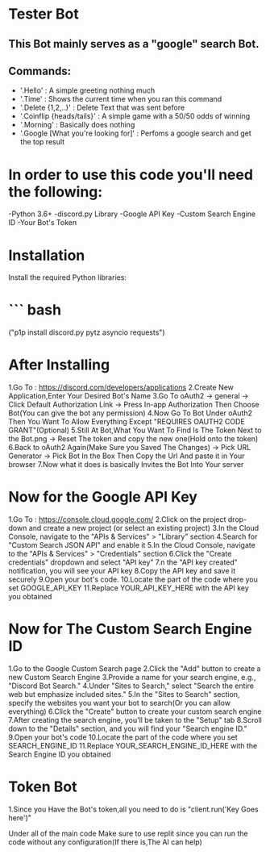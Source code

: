 # Tester Bot
## This Bot mainly serves as a "google" search Bot.
## Commands:
- '.Hello' : A simple greeting nothing much
- '.Time' : Shows the current time when you ran this command
- '.Delete {1,2,..}' : Delete Text that was sent before
- '.Coinflip {heads/tails}' : A simple game with a 50/50 odds of winning
- '.Morning' : Basically does nothing
- '.Google [What you're looking for]' : Perfoms a google search and get the top result 

# In order to use this code you'll need the following:
-Python 3.6+
-discord.py Library
-Google API Key
-Custom Search Engine ID
-Your Bot's Token

# Installation
Install the required Python libraries:
#  ``` bash
   ("p1p install discord.py pytz asyncio requests")

# After Installing 
1.Go To : https://discord.com/developers/applications
2.Create New Application,Enter Your Desired Bot's Name
3.Go To oAuth2 -> general -> Click Default Authorization Link -> Press In-app Authorization Then Choose Bot(You can give the bot any permission)
4.Now Go To Bot Under oAuth2 Then You Want To Allow Everything Except "REQUIRES OAUTH2 CODE GRANT"(Optional)
5.Still At Bot,What You Want To Find Is The Token Next to the Bot.png -> Reset The token and copy the new one(Hold onto the token)
6.Back to oAuth2 Again(Make Sure you Saved The Changes) -> Pick URL Generator -> Pick Bot In the Box Then Copy the Url And paste it in Your browser
7.Now what it does is basically Invites the Bot Into Your server

# Now for the Google API Key
1.Go To : https://console.cloud.google.com/
2.Click on the project drop-down and create a new project (or select an existing project)
3.In the Cloud Console, navigate to the "APIs & Services" > "Library" section
4.Search for "Custom Search JSON API" and enable it
5.In the Cloud Console, navigate to the "APIs & Services" > "Credentials" section
6.Click the "Create credentials" dropdown and select "API key"
7.n the "API key created" notification, you will see your API key
8.Copy the API key and save it securely
9.Open your bot's code.
10.Locate the part of the code where you set GOOGLE_API_KEY
11.Replace YOUR_API_KEY_HERE with the API key you obtained

# Now for The Custom Search Engine ID
1.Go to the Google Custom Search page
2.Click the "Add" button to create a new Custom Search Engine
3.Provide a name for your search engine, e.g., "Discord Bot Search."
4.Under "Sites to Search," select "Search the entire web but emphasize included sites."
5.In the "Sites to Search" section, specify the websites you want your bot to search(Or you can allow everything)
6.Click the "Create" button to create your custom search engine
7.After creating the search engine, you'll be taken to the "Setup" tab
8.Scroll down to the "Details" section, and you will find your "Search engine ID."
9.Open your bot's code
10.Locate the part of the code where you set SEARCH_ENGINE_ID
11.Replace YOUR_SEARCH_ENGINE_ID_HERE with the Search Engine ID you obtained

# Token Bot
1.Since you Have the Bot's token,all you need to do is
"client.run('Key Goes here')"

Under all of the main code
Make sure to use replit since you can run the code without any configuration(If there is,The AI can help)

